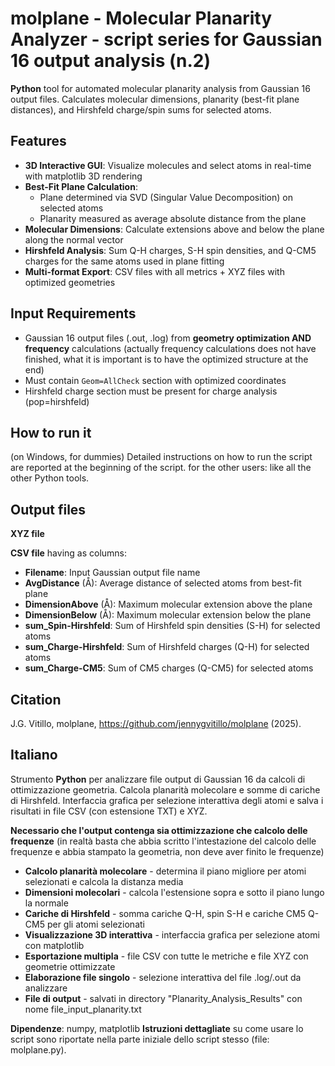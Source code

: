 # molplane - Molecular Planarity Analyzer - script series for Gaussian 16 output analysis (n.2)
**Python** tool for automated molecular planarity analysis from Gaussian 16 output files.
Calculates molecular dimensions, planarity (best-fit plane distances), and Hirshfeld charge/spin sums for selected atoms.

## Features

- **3D Interactive GUI**: Visualize molecules and select atoms in real-time with matplotlib 3D rendering
- **Best-Fit Plane Calculation**: 
  - Plane determined via SVD (Singular Value Decomposition) on selected atoms
  - Planarity measured as average absolute distance from the plane
- **Molecular Dimensions**: Calculate extensions above and below the plane along the normal vector
- **Hirshfeld Analysis**: Sum Q-H charges, S-H spin densities, and Q-CM5 charges for the same atoms used in plane fitting
- **Multi-format Export**: CSV files with all metrics + XYZ files with optimized geometries

## Input Requirements
- Gaussian 16 output files (.out, .log) from **geometry optimization AND frequency** calculations (actually frequency calculations does
  not have finished, what it is important is to have the optimized structure at the end)
- Must contain `Geom=AllCheck` section with optimized coordinates
- Hirshfeld charge section must be present for charge analysis (pop=hirshfeld)

## How to run it
(on Windows, for dummies) Detailed instructions on how to run the script are reported at the beginning of the script.
for the other users: like all the other Python tools.

## Output files
**XYZ file**

**CSV file** having as columns:
- **Filename**: Input Gaussian output file name
- **AvgDistance** (Å): Average distance of selected atoms from best-fit plane  
- **DimensionAbove** (Å): Maximum molecular extension above the plane
- **DimensionBelow** (Å): Maximum molecular extension below the plane
- **sum_Spin-Hirshfeld**: Sum of Hirshfeld spin densities (S-H) for selected atoms
- **sum_Charge-Hirshfeld**: Sum of Hirshfeld charges (Q-H) for selected atoms  
- **sum_Charge-CM5**: Sum of CM5 charges (Q-CM5) for selected atoms

## Citation
J.G. Vitillo, molplane, https://github.com/jennygvitillo/molplane (2025).

## Italiano
Strumento **Python** per analizzare file output di Gaussian 16 da calcoli di ottimizzazione geometria. Calcola planarità molecolare e somme di cariche di Hirshfeld. Interfaccia grafica per selezione interattiva degli atomi e salva i risultati in file CSV (con estensione TXT) e XYZ.

**Necessario che l'output contenga sia ottimizzazione che calcolo delle frequenze**
(in realtà basta che abbia scritto l'intestazione del calcolo delle frequenze e abbia stampato la geometria, non deve aver finito le frequenze)

- **Calcolo planarità molecolare** - determina il piano migliore per atomi selezionati e calcola la distanza media
- **Dimensioni molecolari** - calcola l'estensione sopra e sotto il piano lungo la normale
- **Cariche di Hirshfeld** - somma cariche Q-H, spin S-H e cariche CM5 Q-CM5 per gli atomi selezionati
- **Visualizzazione 3D interattiva** - interfaccia grafica per selezione atomi con matplotlib
- **Esportazione multipla** - file CSV con tutte le metriche e file XYZ con geometrie ottimizzate
- **Elaborazione file singolo** - selezione interattiva del file .log/.out da analizzare
- **File di output** - salvati in directory "Planarity_Analysis_Results" con nome file_input_planarity.txt

**Dipendenze**: numpy, matplotlib
**Istruzioni dettagliate** su come usare lo script sono riportate nella parte iniziale dello script stesso (file: molplane.py).


